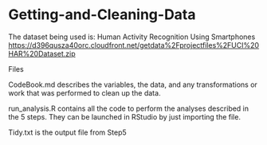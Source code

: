 # Getting-and-Cleaning-Data



The dataset being used is: Human Activity Recognition Using Smartphones
https://d396qusza40orc.cloudfront.net/getdata%2Fprojectfiles%2FUCI%20HAR%20Dataset.zip 

Files

CodeBook.md describes the variables, the data, and any transformations or work that was performed to clean up the data.

run_analysis.R contains all the code to perform the analyses described in the 5 steps. They can be launched in RStudio by just importing the file.

Tidy.txt is the output file from Step5

